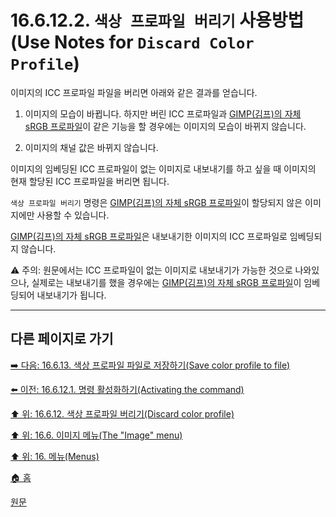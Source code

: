 # 16.6.12.2. `색상 프로파일 버리기` 사용방법(Use Notes for `Discard Color Profile`)
이미지의 ICC 프로파일 파일을 버리면 아래와 같은 결과를 얻습니다.

1. 이미지의 모습이 바뀝니다. 하지만 버린 ICC 프로파일과 [GIMP(김프)의 자체 sRGB 프로파일](./19-glossaryx-gimp_built_in_srgb_profile.md)이 같은 기능을 할 경우에는 이미지의 모습이 바뀌지 않습니다.

2. 이미지의 채널 값은 바뀌지 않습니다.

이미지의 임베딩된 ICC 프로파일이 없는 이미지로 내보내기를 하고 싶을 때 이미지의 현재 할당된 ICC 프로파일을 버리면 됩니다.

`색상 프로파일 버리기` 명령은 [GIMP(김프)의 자체 sRGB 프로파일](./19-glossaryx-gimp_built_in_srgb_profile.md)이 할당되지 않은 이미지에만 사용할 수 있습니다.

[GIMP(김프)의 자체 sRGB 프로파일](./19-glossaryx-gimp_built_in_srgb_profile.md)은 내보내기한 이미지의 ICC 프로파일로 임베딩되지 않습니다.

⚠️ 주의: 원문에서는 ICC 프로파일이 없는 이미지로 내보내기가 가능한 것으로 나와있으나, 실제로는 내보내기를 했을 경우에는 [GIMP(김프)의 자체 sRGB 프로파일](./19-glossaryx-gimp_built_in_srgb_profile.md)이 임베딩되어 내보내기가 됩니다.

<a comment="위 주의 문구에 해당하는 버그 리포트 필요"></a>

***

## 다른 페이지로 가기

[➡️ 다음: 16.6.13. 색상 프로파일 파일로 저장하기(Save color profile to file)](./16-06-13-save-color-profile-to-file.md)

[⬅️ 이전: 16.6.12.1. 명령 활성화하기(Activating the command)](./16-06-12-01-activating_the_command.md)

[⬆️ 위: 16.6.12. 색상 프로파일 버리기(Discard color profile)](./16-06-12-00-discard-color-profile.md)

[⬆️ 위: 16.6. 이미지 메뉴(The "Image" menu)](./16-06-00-the-image-menu.md)

[⬆️ 위: 16. 메뉴(Menus)](./16-00-menus.md)

[🏠 홈](./00-home.md)

[원문](https://docs.gimp.org/2.10/ko/gimp-image-color-profile-discard.html#idm27131)